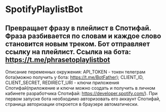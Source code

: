 # SpotifyPlaylistBot
## Превращает фразу в плейлист в Спотифай. Фраза разбивается по словам и каждое слово становится новым треком. Бот отправляет ссылку на плейлист. Ссылка на бота: https://t.me/phrasetoplaylistbot
Описание переменных окружения: API_TOKEN - токен телеграм бота(можно получить у бота: https://t.me/BotFather); CLIENT_ID, CLIENT_SECRET, REDIRECT_URI - ключи приложения Спотифай(приложение и ключи можно создать и получить в личном кабинете разработчика Спотифай: https://developer.spotify.com/). При первом запуске бота необходимо авторизовать его аккаунт Спотифай, страница авторизации откроется в браузере автоматически.
